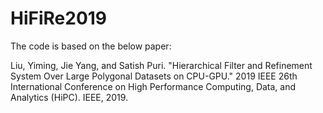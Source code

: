 # HiFiRe2019

The code is based on the below paper:

Liu, Yiming, Jie Yang, and Satish Puri. "Hierarchical Filter and Refinement System Over Large Polygonal Datasets on CPU-GPU." 2019 IEEE 26th International Conference on High Performance Computing, Data, and Analytics (HiPC). IEEE, 2019.
